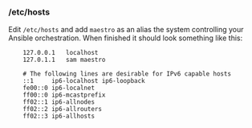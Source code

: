 ### /etc/hosts

Edit `/etc/hosts` and add `maestro` as an alias the system controlling  your Ansible orchestration. When finished it should look something like this:

        127.0.0.1	localhost
        127.0.1.1	sam maestro
        
        # The following lines are desirable for IPv6 capable hosts
        ::1     ip6-localhost ip6-loopback
        fe00::0 ip6-localnet
        ff00::0 ip6-mcastprefix
        ff02::1 ip6-allnodes
        ff02::2 ip6-allrouters
        ff02::3 ip6-allhosts

